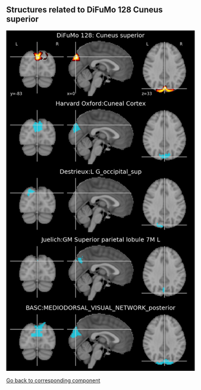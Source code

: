 


## Structures related to DiFuMo 128 Cuneus superior

![78](78.jpg "Structures related to DiFuMo 128 Cuneus superior")

[Go back to corresponding component](https://parietal-inria.github.io/DiFuMo/128/html/78.html)